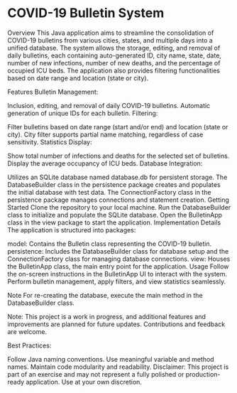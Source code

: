# COVID-19 Bulletin System

Overview
This Java application aims to streamline the consolidation of COVID-19 bulletins from various cities, states, and multiple days into a unified database. The system allows the storage, editing, and removal of daily bulletins, each containing auto-generated ID, city name, state, date, number of new infections, number of new deaths, and the percentage of occupied ICU beds. The application also provides filtering functionalities based on date range and location (state or city).

Features
Bulletin Management:

Inclusion, editing, and removal of daily COVID-19 bulletins.
Automatic generation of unique IDs for each bulletin.
Filtering:

Filter bulletins based on date range (start and/or end) and location (state or city).
City filter supports partial name matching, regardless of case sensitivity.
Statistics Display:

Show total number of infections and deaths for the selected set of bulletins.
Display the average occupancy of ICU beds.
Database Integration:

Utilizes an SQLite database named database.db for persistent storage.
The DatabaseBuilder class in the persistence package creates and populates the initial database with test data.
The ConnectionFactory class in the persistence package manages connections and statement creation.
Getting Started
Clone the repository to your local machine.
Run the DatabaseBuilder class to initialize and populate the SQLite database.
Open the BulletinApp class in the view package to start the application.
Implementation Details
The application is structured into packages:

model: Contains the Bulletin class representing the COVID-19 bulletin.
persistence: Includes the DatabaseBuilder class for database setup and the ConnectionFactory class for managing database connections.
view: Houses the BulletinApp class, the main entry point for the application.
Usage
Follow the on-screen instructions in the BulletinApp UI to interact with the system. Perform bulletin management, apply filters, and view statistics seamlessly.

Note
For re-creating the database, execute the main method in the DatabaseBuilder class.

Note: This project is a work in progress, and additional features and improvements are planned for future updates. Contributions and feedback are welcome.

Best Practices:

Follow Java naming conventions.
Use meaningful variable and method names.
Maintain code modularity and readability.
Disclaimer:
This project is part of an exercise and may not represent a fully polished or production-ready application. Use at your own discretion.
